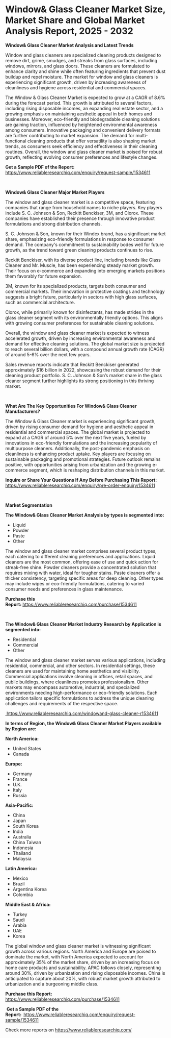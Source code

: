 <p><h1>Window& Glass Cleaner Market Size, Market Share and Global Market Analysis Report, 2025 - 2032</h1></p><p><strong>Window& Glass Cleaner Market Analysis and Latest Trends</strong></p>
<p><p>Window and glass cleaners are specialized cleaning products designed to remove dirt, grime, smudges, and streaks from glass surfaces, including windows, mirrors, and glass doors. These cleaners are formulated to enhance clarity and shine while often featuring ingredients that prevent dust buildup and repel moisture. The market for window and glass cleaners is experiencing significant growth, driven by increasing awareness of cleanliness and hygiene across residential and commercial spaces.</p><p>The Window & Glass Cleaner Market is expected to grow at a CAGR of 8.6% during the forecast period. This growth is attributed to several factors, including rising disposable incomes, an expanding real estate sector, and a growing emphasis on maintaining aesthetic appeal in both homes and businesses. Moreover, eco-friendly and biodegradable cleaning solutions are gaining traction, influenced by heightened environmental awareness among consumers. Innovative packaging and convenient delivery formats are further contributing to market expansion. The demand for multi-functional cleaning products that offer versatility is also shaping market trends, as consumers seek efficiency and effectiveness in their cleaning routines. Overall, the window and glass cleaner market is poised for robust growth, reflecting evolving consumer preferences and lifestyle changes.</p></p>
<p><strong>Get a Sample PDF of the Report:&nbsp;</strong> <a href="https://www.reliableresearchiq.com/enquiry/request-sample/1534611?utm_campaign=2144&utm_medium=2&utm_source=Github&utm_content=ia&utm_term=02022025&utm_id=window-glass-cleaner">https://www.reliableresearchiq.com/enquiry/request-sample/1534611</a></p>
<p>&nbsp;</p>
<p><strong>Window& Glass Cleaner Major Market Players</strong></p>
<p><p>The window and glass cleaner market is a competitive space, featuring companies that range from household names to niche players. Key players include S. C. Johnson & Son, Reckitt Benckiser, 3M, and Clorox. These companies have established their presence through innovative product formulations and strong distribution channels.</p><p>S. C. Johnson & Son, known for their Windex brand, has a significant market share, emphasizing eco-friendly formulations in response to consumer demand. The company's commitment to sustainability bodes well for future growth, as the trend toward green cleaning products continues to rise.</p><p>Reckitt Benckiser, with its diverse product line, including brands like Glass Cleaner and Mr. Muscle, has been experiencing steady market growth. Their focus on e-commerce and expanding into emerging markets positions them favorably for future expansion.</p><p>3M, known for its specialized products, targets both consumer and commercial markets. Their innovation in protective coatings and technology suggests a bright future, particularly in sectors with high glass surfaces, such as commercial architecture.</p><p>Clorox, while primarily known for disinfectants, has made strides in the glass cleaner segment with its environmentally friendly options. This aligns with growing consumer preferences for sustainable cleaning solutions.</p><p>Overall, the window and glass cleaner market is expected to witness accelerated growth, driven by increasing environmental awareness and demand for effective cleaning solutions. The global market size is projected to reach several billion dollars, with a compound annual growth rate (CAGR) of around 5-6% over the next few years.</p><p>Sales revenue reports indicate that Reckitt Benckiser generated approximately $16 billion in 2022, showcasing the robust demand for their cleaning product portfolio. S. C. Johnson & Son’s market share in the glass cleaner segment further highlights its strong positioning in this thriving market.</p></p>
<p>&nbsp;</p>
<p><strong>What Are The Key Opportunities For Window& Glass Cleaner Manufacturers?</strong></p>
<p><p>The Window & Glass Cleaner market is experiencing significant growth, driven by rising consumer demand for hygiene and aesthetic appeal in residential and commercial spaces. The global market is projected to expand at a CAGR of around 5% over the next five years, fueled by innovations in eco-friendly formulations and the increasing popularity of multipurpose cleaners. Additionally, the post-pandemic emphasis on cleanliness is enhancing product uptake. Key players are focusing on sustainable packaging and promotional strategies. Future outlook remains positive, with opportunities arising from urbanization and the growing e-commerce segment, which is reshaping distribution channels in this market.</p></p>
<p><strong>Inquire or Share Your Questions If Any Before Purchasing This Report:</strong> <a href="https://www.reliableresearchiq.com/enquiry/pre-order-enquiry/1534611?utm_campaign=2144&utm_medium=2&utm_source=Github&utm_content=ia&utm_term=02022025&utm_id=window-glass-cleaner">https://www.reliableresearchiq.com/enquiry/pre-order-enquiry/1534611</a></p>
<p>&nbsp;</p>
<p><strong>Market Segmentation</strong></p>
<p><strong>The Window& Glass Cleaner Market Analysis by types is segmented into:</strong></p>
<p><ul><li>Liquid</li><li>Powder</li><li>Paste</li><li>Other</li></ul></p>
<p><p>The window and glass cleaner market comprises several product types, each catering to different cleaning preferences and applications. Liquid cleaners are the most common, offering ease of use and quick action for streak-free shine. Powder cleaners provide a concentrated solution that requires mixing with water, ideal for tougher stains. Paste cleaners offer a thicker consistency, targeting specific areas for deep cleaning. Other types may include wipes or eco-friendly formulations, catering to varied consumer needs and preferences in glass maintenance.</p></p>
<p><strong>Purchase this Report:&nbsp;</strong><a href="https://www.reliableresearchiq.com/purchase/1534611?utm_campaign=2144&utm_medium=2&utm_source=Github&utm_content=ia&utm_term=02022025&utm_id=window-glass-cleaner">https://www.reliableresearchiq.com/purchase/1534611</a></p>
<p>&nbsp;</p>
<p><strong>The Window& Glass Cleaner Market Industry Research by Application is segmented into:</strong></p>
<p><ul><li>Residential</li><li>Commercial</li><li>Other</li></ul></p>
<p><p>The window and glass cleaner market serves various applications, including residential, commercial, and other sectors. In residential settings, these cleaners are used for maintaining home aesthetics and visibility. Commercial applications involve cleaning in offices, retail spaces, and public buildings, where cleanliness promotes professionalism. Other markets may encompass automotive, industrial, and specialized environments needing high-performance or eco-friendly solutions. Each application tailors specific formulations to address the unique cleaning challenges and requirements of the respective space.</p></p>
<p><a href="https://www.reliableresearchiq.com/windowand-glass-cleaner-r1534611?utm_campaign=2144&utm_medium=2&utm_source=Github&utm_content=ia&utm_term=02022025&utm_id=window-glass-cleaner">&nbsp;https://www.reliableresearchiq.com/windowand-glass-cleaner-r1534611</a></p>
<p><strong>In terms of Region, the Window& Glass Cleaner Market Players available by Region are:</strong></p>
<p>
    <p> <strong> North America: </strong>
        <ul>
            <li>United States</li>
            <li>Canada</li>
        </ul>
        </p> 
    <p> <strong> Europe: </strong>
        <ul>
            <li>Germany</li>
            <li>France</li>
            <li>U.K.</li>
            <li>Italy</li>
            <li>Russia</li>
        </ul>
        </p> 
    <p> <strong> Asia-Pacific: </strong>
        <ul>
            <li>China</li>
            <li>Japan</li>
            <li>South Korea</li>
            <li>India</li>
            <li>Australia</li>
            <li>China Taiwan</li>
            <li>Indonesia</li>
            <li>Thailand</li>
            <li>Malaysia</li>
        </ul>
        </p> 
    <p> <strong> Latin America: </strong>
        <ul>
            <li>Mexico</li>
            <li>Brazil</li>
            <li>Argentina Korea</li>
            <li>Colombia</li>
        </ul>
        </p> 
    <p> <strong> Middle East & Africa: </strong>
        <ul>
            <li>Turkey</li>
            <li>Saudi</li>
            <li>Arabia</li>
            <li>UAE</li>
            <li>Korea</li>
        </ul>
    </p>
    </p>
<p><p>The global window and glass cleaner market is witnessing significant growth across various regions. North America and Europe are poised to dominate the market, with North America expected to account for approximately 35% of the market share, driven by an increasing focus on home care products and sustainability. APAC follows closely, representing around 30%, driven by urbanization and rising disposable incomes. China is anticipated to capture about 20%, with robust market growth attributed to urbanization and a burgeoning middle class.</p></p>
<p><strong>Purchase this Report: </strong><a href="https://www.reliableresearchiq.com/purchase/1534611?utm_campaign=2144&utm_medium=2&utm_source=Github&utm_content=ia&utm_term=02022025&utm_id=window-glass-cleaner">https://www.reliableresearchiq.com/purchase/1534611</a></p>
<p>&nbsp;<strong>Get a Sample PDF of the Report:&nbsp;&nbsp;</strong><a href="https://www.reliableresearchiq.com/enquiry/request-sample/1534611?utm_campaign=2144&utm_medium=2&utm_source=Github&utm_content=ia&utm_term=02022025&utm_id=window-glass-cleaner">https://www.reliableresearchiq.com/enquiry/request-sample/1534611</a></p>
<p><strong></strong></p>
<p>Check more reports on <a href="https://www.reliableresearchiq.com/?utm_campaign=2144&utm_medium=2&utm_source=Github&utm_content=ia&utm_term=02022025&utm_id=window-glass-cleaner">https://www.reliableresearchiq.com/</a></p>